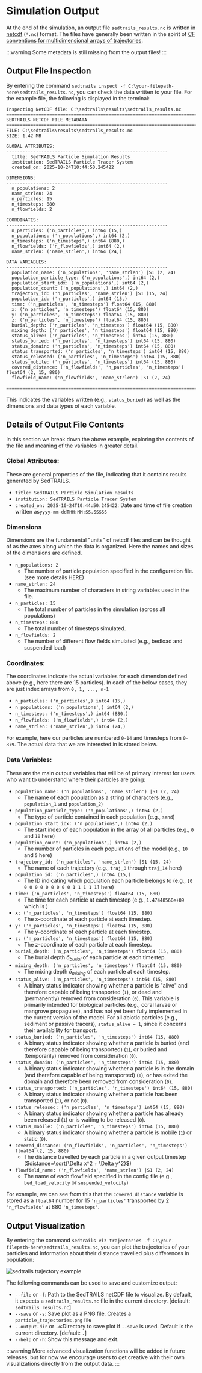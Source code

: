 # Simulation Output

At the end of the simulation, an output file ``sedtrails_results.nc`` is written in [netcdf](https://www.unidata.ucar.edu/software/netcdf) (``*.nc``) format. The files have generally been written in the spirit of [CF conventions for multidimensional arrays of trajectories](https://cfconventions.org/cf-conventions/v1.6.0/cf-conventions.html#_multidimensional_array_representation_of_trajectories).

:::warning
Some metadata is still missing from the output files!
:::


## Output File Inspection

By entering the command ``sedtrails inspect -f C:\your-filepath-here\sedtrails_results.nc``, you can check the data written to your file. For the example file, the following is displayed in the terminal:

```
Inspecting NetCDF file: C:\sedtrails\results\sedtrails_results.nc
====================================================================================
SEDTRAILS NETCDF FILE METADATA
====================================================================================
FILE: C:\sedtrails\results\sedtrails_results.nc
SIZE: 1.42 MB

GLOBAL ATTRIBUTES:
------------------------------------------------------------
  title: SedTRAILS Particle Simulation Results
  institution: SedTRAILS Particle Tracer System
  created_on: 2025-10-24T10:44:50.245422

DIMENSIONS:
------------------------------------------------------------
  n_populations: 2
  name_strlen: 24
  n_particles: 15
  n_timesteps: 880
  n_flowfields: 2

COORDINATES:
------------------------------------------------------------
  n_particles: ('n_particles',) int64 (15,)
  n_populations: ('n_populations',) int64 (2,)
  n_timesteps: ('n_timesteps',) int64 (880,)
  n_flowfields: ('n_flowfields',) int64 (2,)
  name_strlen: ('name_strlen',) int64 (24,)

DATA VARIABLES:
------------------------------------------------------------
  population_name: ('n_populations', 'name_strlen') |S1 (2, 24)
  population_particle_type: ('n_populations',) int64 (2,)
  population_start_idx: ('n_populations',) int64 (2,)
  population_count: ('n_populations',) int64 (2,)
  trajectory_id: ('n_particles', 'name_strlen') |S1 (15, 24)
  population_id: ('n_particles',) int64 (15,)
  time: ('n_particles', 'n_timesteps') float64 (15, 880)
  x: ('n_particles', 'n_timesteps') float64 (15, 880)
  y: ('n_particles', 'n_timesteps') float64 (15, 880)
  z: ('n_particles', 'n_timesteps') float64 (15, 880)
  burial_depth: ('n_particles', 'n_timesteps') float64 (15, 880)
  mixing_depth: ('n_particles', 'n_timesteps') float64 (15, 880)
  status_alive: ('n_particles', 'n_timesteps') int64 (15, 880)
  status_buried: ('n_particles', 'n_timesteps') int64 (15, 880)
  status_domain: ('n_particles', 'n_timesteps') int64 (15, 880)
  status_transported: ('n_particles', 'n_timesteps') int64 (15, 880)
  status_released: ('n_particles', 'n_timesteps') int64 (15, 880)
  status_mobile: ('n_particles', 'n_timesteps') int64 (15, 880)
  covered_distance: ('n_flowfields', 'n_particles', 'n_timesteps') float64 (2, 15, 880)
  flowfield_name: ('n_flowfields', 'name_strlen') |S1 (2, 24)

====================================================================================
```
This indicates the variables written (e.g., ``status_buried``) as well as the dimensions and data types of each variable.

## Details of Output File Contents

In this section we break down the above example, exploring the contents of the file and meaning of the variables in greater detail.

### Global Attributes:
These are general properties of the file, indicating that it contains results generated by SedTRAILS.
 - ``title: SedTRAILS Particle Simulation Results``
 - ``institution: SedTRAILS Particle Tracer System``
 - ``created_on: 2025-10-24T10:44:50.245422``: Date and time of file creation written as``yyyy-mm-ddTHH:MM:SS.SSSSS``

### Dimensions
Dimensions are the fundamental "units" of netcdf files and can be thought of as the axes along which the data is organized. Here the names and sizes of the dimensions are defined.
 - ``n_populations: 2`` 
    - The number of particle population specified in the configuration file. (see more details HERE)
 - ``name_strlen: 24`` 
    - The maximum number of characters in string variables used in the file.
 - ``n_particles: 15`` 
    - The total number of particles in the simulation (across all populations)
 - ``n_timesteps: 880`` 
    - The total number of timesteps simulated.
 - ``n_flowfields: 2`` 
    - The number of different flow fields simulated (e.g., bedload and suspended load)

### Coordinates:
The coordinates indicate the actual variables for each dimension defined above (e.g., here there are 15 particles). In each of the below cases, they are just index arrays from ``0, 1, ..., n-1``
 - ``n_particles: ('n_particles',) int64 (15,)``
 - ``n_populations: ('n_populations',) int64 (2,)``
 - ``n_timesteps: ('n_timesteps',) int64 (880,)``
 - ``n_flowfields: ('n_flowfields',) int64 (2,)``
 - ``name_strlen: ('name_strlen',) int64 (24,)``

For example, here our particles are numbered ``0-14`` and timesteps from ``0-879``. The actual data that we are interested in is stored below.

### Data Variables:
These are the main output variables that will be of primary interest for users who want to understand where their particles are going:
 - ``population_name: ('n_populations', 'name_strlen') |S1 (2, 24)``
    - The name of each population as a string of characters (e.g., ``population_1`` and ``population_2``) 
 - ``population_particle_type: ('n_populations',) int64 (2,)``
    - The type of particle contained in each population (e.g., ``sand``)
 - ``population_start_idx: ('n_populations',) int64 (2,)``
    - The start index of each population in the array of all particles (e.g., ``0`` and ``10`` here)
 - ``population_count: ('n_populations',) int64 (2,)``
    - The number of particles in each populations of the model (e.g., ``10`` and ``5`` here)
 - ``trajectory_id: ('n_particles', 'name_strlen') |S1 (15, 24)``
    - The name of each trajectory (e.g., ``traj_0`` through ``traj_14`` here)
 - ``population_id: ('n_particles',) int64 (15,)``
    - The ID indicating which population each particle belongs to (e.g., ``[0 0 0 0 0 0 0 0 0 0 1 1 1 1 1]`` here)
 - ``time: ('n_particles', 'n_timesteps') float64 (15, 880)``
    - The time for each particle at each timestep (e.g., ``1.47448560e+09`` which is )
 - ``x: ('n_particles', 'n_timesteps') float64 (15, 880)``
    - The x-coordinate of each particle at each timestep.
 - ``y: ('n_particles', 'n_timesteps') float64 (15, 880)``
    - The y-coordinate of each particle at each timestep.
 - ``z: ('n_particles', 'n_timesteps') float64 (15, 880)``
    - The z-coordinate of each particle at each timestep.
 - ``burial_depth: ('n_particles', 'n_timesteps') float64 (15, 880)``
    - The burial depth $\delta_{burial}$ of each particle at each timestep.
 - ``mixing_depth: ('n_particles', 'n_timesteps') float64 (15, 880)``
    - The mixing depth $\delta_{mixing}$ of each particle at each timestep.
 - ``status_alive: ('n_particles', 'n_timesteps') int64 (15, 880)``
    - A binary status indicator showing whether a particle is "alive" and therefore capable of being transported (``1``), or dead and (permanently) removed from consideration (``0``). This variable is primarily intended for biological particles (e.g., coral larvae or mangrove propagules), and has not yet been fully implemented in the current version of the model. For all abiotic particles (e.g., sediment or passive tracers), ``status_alive = 1``, since it concerns their availability for transport.
 - ``status_buried: ('n_particles', 'n_timesteps') int64 (15, 880)``
    - A binary status indicator showing whether a particle is buried (and therefore capable of being transported) (``1``), or buried and (temporarily) removed from consideration (``0``).
 - ``status_domain: ('n_particles', 'n_timesteps') int64 (15, 880)``
    - A binary status indicator showing whether a particle is in the domain (and therefore capable of being transported)  (``1``), or has exited the domain and therefore been removed from consideration (``0``).
 - ``status_transported: ('n_particles', 'n_timesteps') int64 (15, 880)``
    - A binary status indicator showing whether a particle has been transported (``1``), or not (``0``).
 - ``status_released: ('n_particles', 'n_timesteps') int64 (15, 880)``
    - A binary status indicator showing whether a particle has already been released (``1``) or is waiting to be released (``0``).
 - ``status_mobile: ('n_particles', 'n_timesteps') int64 (15, 880)``
    - A binary status indicator showing whether a particle is mobile (``1``) or static (``0``).
 - ``covered_distance: ('n_flowfields', 'n_particles', 'n_timesteps') float64 (2, 15, 880)``
    - The distance travelled by each particle in a given output timestep ($distance=\sqrt{\Delta x^2 + \Delta y^2}$)
 - ``flowfield_name: ('n_flowfields', 'name_strlen') |S1 (2, 24)``
    - The name of each flowfield specified in the config file (e.g., ``bed_load_velocity`` or ``suspended_velocity``)

 For example, we can see from this that the ``covered_distance`` variable is stored as a ``float64`` number for 15 ``'n_particles'`` transported by 2 ``'n_flowfields'`` at 880 ``'n_timesteps'``.

 ## Output Visualization

By entering the command ``sedtrails viz trajectories -f C:\your-filepath-here\sedtrails_results.nc``, you can plot the trajectories of your particles and information about their distance travelled plus differences in population:

![sedtrails trajectory example](../_static\img\example-trajectory-plots.png)

The following commands can be used to save and customize output:
- ``--file`` or ``-f``: Path to the SedTRAILS netCDF file to visualize. By default, it expects a ``sedtrails_results.nc`` file in the current directory. [default: ``sedtrails_results.nc``]
- ``--save`` or ``-s``: Save plot as a PNG file. Creates a ``particle_trajectories.png`` file 
- ``--output-dir`` or ``-o``:Directory to save plot if ``--save`` is used. Default is the current directory. [default: ``.``] 
- ``--help`` or ``-h``: Show this message and exit.   

:::warning
More advanced visualization functions will be added in future releases, but for now we encourage users to get creative with their own visualizations directly from the output data.
:::
